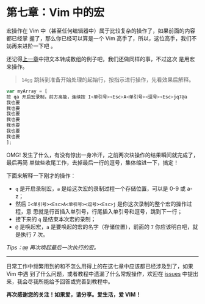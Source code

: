 # 第七章：Vim 中的宏

宏操作在 Vim 中（甚至任何编辑器中）属于比较复杂的操作了，如果前面的内容都已经掌
握了，那么你已经可以算是一个 Vim 高手了，所以，这位高手，我们不妨再来进阶一下吧
。

还记得[上一章](chapter06.md)中把文本转成数组的例子吧，我们还做同样的事，不过这次
是用宏来操作。

> `14gg` 跳转到准备开始处理的起始行，按指示进行操作，先看效果后解释。

```javascript
var myArray = [
按 qa 开启宏录制，前方高能，连续按 I<单引号><Esc>A<单引号><逗号><Esc>jq7@a
我也要
我也要
我也要
我也要
我也要
我也要
我也要
];
```

OMG! 发生了什么，有没有惊出一身冷汗，之前两次块操作的结果瞬间就完成了，最后再简
单做些收尾工作，去掉最后一行的逗号，集体缩进一下，搞定！

下面来解释一下刚才的操作：

- `q` 是开启录制宏，`a` 是给这次宏的录制过程一个存储位置，可以是 0-9 或 a-z；
- 然后 `I<单引号><Esc>A<单引号><逗号><Esc>j` 是你这次录制的整个宏的操作过程，意
  思就是行首插入单引号，行尾插入单引号和逗号，跳到下一行；
- 接下来的 `q` 是结束本次宏的录制；
- `@` 是唤起宏，`a` 是要唤起的宏的名字（存储位置），前面的 `7` 你应该明白吧，就
  是执行 7 次。

_Tips：`@@` 再次唤起最后一次执行的宏。_

---

日常工作中频繁用到的和不怎么用得上的在这七章中应该都已经涉及到了，如果 Vim 中遇
到了什么问题，或者教程中遗漏了什么常规操作，欢迎在 [issues](../../issues) 中提出
来，我会尽我所能给予回答或完善到教程中。

**再次感谢您的关注！如果爱，请分享。爱生活，爱 VIM！**
